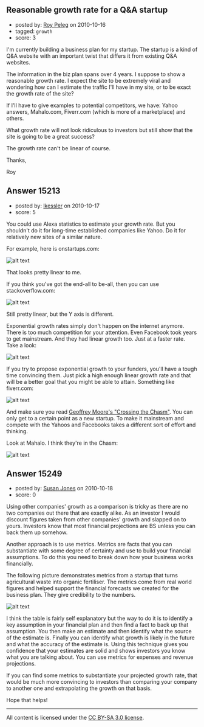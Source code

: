 ## Reasonable growth rate for a Q&A startup

- posted by: [Roy Peleg](https://stackexchange.com/users/-1/4833-roy-peleg) on 2010-10-16
- tagged: `growth`
- score: 3

I'm currently building a business plan for my startup. The startup is a kind of Q&A website with an important twist that differs it from existing Q&A websites.

The information in the biz plan spans over 4 years. I suppose to show a reasonable growth rate. I expect the site to be extremely viral and wondering how can I estimate the traffic I'll have in my site, or to be exact the growth rate of the site?

If I'll have to give examples to potential competitors, we have: Yahoo answers, Mahalo.com, Fiverr.com (which is more of a marketplace) and others.

What growth rate will not look ridiculous to investors but still show that the site is going to be a great success?

The growth rate can't be linear of course. 

Thanks,

Roy 


## Answer 15213

- posted by: [lkessler](https://stackexchange.com/users/-1/1491-lkessler) on 2010-10-17
- score: 5

<p>You could use Alexa statistics to estimate your growth rate.  But you shouldn't do it for long-time established companies like Yahoo. Do it for relatively new sites of a similar nature.</p>

<p>For example, here is onstartups.com:</p>

<p><img src="http://i.stack.imgur.com/9GcUR.png" alt="alt text"></p>

<p>That looks pretty linear to me.</p>

<p>If you think you've got the end-all to be-all, then you can use stackoverflow.com:</p>

<p><img src="http://i.stack.imgur.com/x2vRr.png" alt="alt text"></p>

<p>Still pretty linear, but the Y axis is different.</p>

<p>Exponential growth rates simply don't happen on the internet anymore. There is too much competition for your attention. Even Facebook took years to get mainstream. And they had linear growth too. Just at a faster rate. Take a look: </p>

<p><img src="http://i.stack.imgur.com/9wpAe.png" alt="alt text"></p>

<p>If you try to propose exponential growth to your funders, you'll have a tough time convincing them. Just pick a high enough linear growth rate and that will be a better goal that you might be able to attain. Something like fiverr.com:</p>

<p><img src="http://i.stack.imgur.com/sette.png" alt="alt text"></p>

<p>And make sure you read <a href="http://en.wikipedia.org/wiki/Crossing_the_Chasm">Geoffrey Moore's "Crossing the Chasm"</a>. You can only get to a certain point as a new startup. To make it mainstream and compete with the Yahoos and Facebooks takes a different sort of effort and thinking.</p>

<p>Look at Mahalo. I think they're in the Chasm:</p>

<p><img src="http://i.stack.imgur.com/GGkmq.png" alt="alt text"></p>



## Answer 15249

- posted by: [Susan Jones](https://stackexchange.com/users/-1/2737-susan-jones) on 2010-10-18
- score: 0

<p>Using other companies' growth as a comparison is tricky as there are no two companies out there that are exactly alike. As an investor I would discount figures taken from other companies' growth and slapped on to yours. Investors know that most financial projections are BS unless you can back them up somehow.</p>

<p>Another approach is to use metrics. Metrics are facts that you can substantiate with some degree of certainty and use to build your financial assumptions. To do this you need to break down how your business works financially. </p>

<p>The following picture demonstrates metrics from a startup that turns agricultural waste into organic fertiliser. The metrics come from real world figures and helped support the financial forecasts we created for the business plan. They give credibility to the numbers.</p>

<p><img src="http://i.stack.imgur.com/FtZyS.jpg" alt="alt text"></p>

<p>I think the table is fairly self explanatory but the way to do it is to identify a key assumption in your financial plan and then find a fact to back up that assumption. You then make an estimate and then identify what the source of the estimate is. Finally you can identify what growth is likely in the future and what the accuracy of the estimate is. Using this technique gives you confidence that your estimates are solid and shows investors you know what you are talking about. You can use metrics for expenses and revenue projections. </p>

<p>If you can find some metrics to substantiate your projected growth rate, that would be much more convincing to investors than comparing your company to another one and extrapolating the growth on that basis.</p>

<p>Hope that helps!</p>




---

All content is licensed under the [CC BY-SA 3.0 license](https://creativecommons.org/licenses/by-sa/3.0/).
